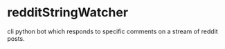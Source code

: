 # redditStringWatcher
cli python bot which responds to specific comments on a stream of reddit posts.
